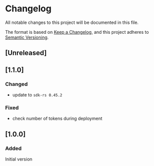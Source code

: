 # Changelog

All notable changes to this project will be documented in this file.

The format is based on [Keep a Changelog](https://keepachangelog.com/en/1.0.0/),
and this project adheres to [Semantic Versioning](https://semver.org/spec/v2.0.0.html).

## [Unreleased]

## [1.1.0]

### Changed

- update to `sdk-rs 0.45.2`

### Fixed

- check number of tokens during deployment

## [1.0.0]

### Added

Initial version
